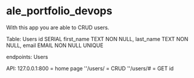 # ale_portfolio_devops

With this app you are able to CRUD users.

Table:
    Users
        id SERIAL
        first_name TEXT NON NULL,
        last_name TEXT NON NULL,
        email EMAIL NON NULL UNIQUE

endpoints:
    Users


API:
    127.0.0.1:800 = home page
    ''/users/ = CRUD
    ''/users/# = GET id